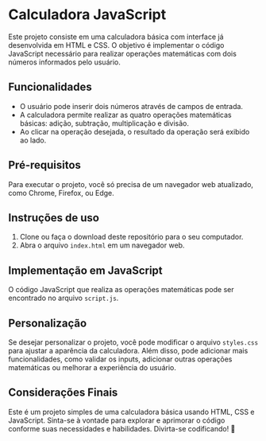 # Calculadora JavaScript

Este projeto consiste em uma calculadora básica com interface já desenvolvida em HTML e CSS. O objetivo é implementar o código JavaScript necessário para realizar operações matemáticas com dois números informados pelo usuário.

## Funcionalidades

- O usuário pode inserir dois números através de campos de entrada.
- A calculadora permite realizar as quatro operações matemáticas básicas: adição, subtração, multiplicação e divisão.
- Ao clicar na operação desejada, o resultado da operação será exibido ao lado.

## Pré-requisitos

Para executar o projeto, você só precisa de um navegador web atualizado, como Chrome, Firefox, ou Edge.

## Instruções de uso

1. Clone ou faça o download deste repositório para o seu computador.
2. Abra o arquivo `index.html` em um navegador web.

## Implementação em JavaScript

O código JavaScript que realiza as operações matemáticas pode ser encontrado no arquivo `script.js`.

## Personalização

Se desejar personalizar o projeto, você pode modificar o arquivo `styles.css` para ajustar a aparência da calculadora. Além disso, pode adicionar mais funcionalidades, como validar os inputs, adicionar outras operações matemáticas ou melhorar a experiência do usuário.

## Considerações Finais

Este é um projeto simples de uma calculadora básica usando HTML, CSS e JavaScript. Sinta-se à vontade para explorar e aprimorar o código conforme suas necessidades e habilidades. Divirta-se codificando! 🚀
